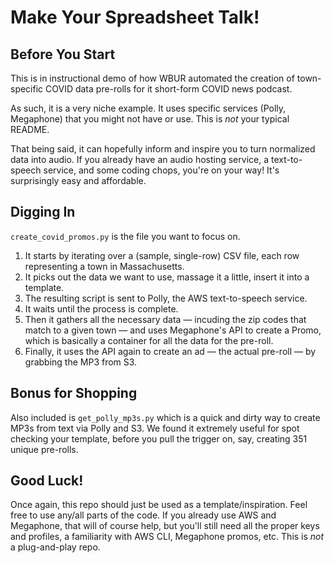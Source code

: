 # Make Your Spreadsheet Talk!

## Before You Start

This is in instructional demo of how WBUR automated the creation of town-specific COVID data pre-rolls for it short-form COVID news podcast.

As such, it is a very niche example. It uses specific services (Polly, Megaphone) that you might not have or use. This is *not* your typical README.

That being said, it can hopefully inform and inspire you to turn normalized data into audio. If you already have an audio hosting service, a text-to-speech service, and some coding chops, you're on your way! It's surprisingly easy and affordable.

## Digging In

`create_covid_promos.py` is the file you want to focus on.

1. It starts by iterating over a (sample, single-row) CSV file, each row representing a town in Massachusetts.
2. It picks out the data we want to use, massage it a little, insert it into a template.
3. The resulting script is sent to Polly, the AWS text-to-speech service.
4. It waits until the process is complete.
5. Then it gathers all the necessary data — incuding the zip codes that match to a given town — and uses Megaphone's API to create a Promo, which is basically a container for all the data for the pre-roll.
6. Finally, it uses the API again to create an ad — the actual pre-roll — by grabbing the MP3 from S3.

## Bonus for Shopping

Also included is `get_polly_mp3s.py` which is a quick and dirty way to create MP3s from text via Polly and S3. We found it extremely useful for spot checking your template, before you pull the trigger on, say, creating 351 unique pre-rolls.

## Good Luck!

Once again, this repo should just be used as a template/inspiration. Feel free to use any/all parts of the code. If you already use AWS and Megaphone, that will of course help, but you'll still need all the proper keys and profiles, a familiarity with AWS CLI, Megaphone promos, etc. This is *not* a plug-and-play repo.
